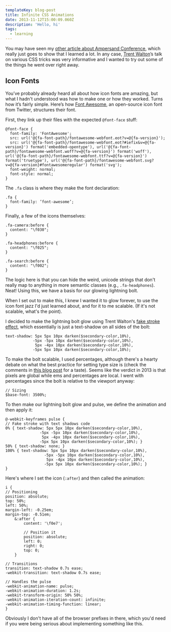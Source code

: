 ```yaml
---
templateKey: blog-post
title: Infinite CSS Animations
date: 2013-11-12T15:00:09.060Z
description: 'Hello, hi'
tags:
  - learning
---
```

<p>You may have seen my <a href="/writing/ampersand-conf">other article about Ampersand Conference</a>, which really just goes to show that I learned a lot. In any case, <a href="http://trentwalton.com/" target="_blank">Trent Walton</a>’s talk on various CSS tricks was very informative and I wanted to try out some of the things he went over right away.</p>


<h2>Icon Fonts</h2>

<p>You’ve probably already heard all about how icon fonts are amazing, but what I hadn't understood was how to make one or how they worked. Turns how it’s fairly simple. Here’s how <a href="http://fontawesome.io/" target="_blank">Font Awesome</a>, an open-source icon font from Twitter, structures their font.</p>

<p>First, they link up their files with the expected <code>@font-face</code> stuff:</p>



```
@font-face {
  font-family: 'FontAwesome';
  src: url('@{fa-font-path}/fontawesome-webfont.eot?v=@{fa-version}');
  src: url('@{fa-font-path}/fontawesome-webfont.eot?#iefix&v=@{fa-version}') format('embedded-opentype'), url('@{fa-font-path}/fontawesome-webfont.woff?v=@{fa-version}') format('woff'), url('@{fa-font-path}/fontawesome-webfont.ttf?v=@{fa-version}') format('truetype'), url('@{fa-font-path}/fontawesome-webfont.svg?v=@{fa-version}#fontawesomeregular') format('svg');
  font-weight: normal;
  font-style: normal;
}
```

<p>The <code>.fa</code> class is where they make the font declaration:</p>

```
.fa {
  font-family: ’font-awesome’;
}
```
<p>Finally, a few of the icons themselves: </p>

```
.fa-camera:before {
  content: "\f030";
}

.fa-headphones:before {
  content: "\f025";
}

.fa-search:before {
  content: "\f002";
}
```
<p>The logic here is that you can hide the weird, unicode strings that don't really map to anything in more semantic classes (e.g., <code>.fa-headphones</code>). Neat! Using this, we have a basis for our glowing lightning bolt.</p>
<p>When I set out to make this, I knew I wanted it to glow forever, to use the icon font jazz I'd just learned about, and for it to me scalable. (If it's not scalable, what's the point). </p>
<p>I decided to make the lightning bolt glow using Trent Walton's <a href="https://dl.dropboxusercontent.com/u/3648990/Ampersand-Demo/stroke.html" target="_blank">fake stroke effect</a>, which essentially is just a text-shadow on all sides of the bolt:</p>


```
text-shadow: 5px 5px 10px darken($secondary-color,10%),
            -5px -5px 10px darken($secondary-color,10%),
             5px -4px 10px darken($secondary-color,10%),
            -5px 5px 10px darken($secondary-color,10%);
```

<p>To make the bolt scalable, I used percentages, although there's a hearty debate on what the best practice for setting type size is (check the comments in <a href="http://kyleschaeffer.com/development/css-font-size-em-vs-px-vs-pt-vs/" target="_blank">this blog post</a> for a taste). Seems like the verdict in 2013 is that pixels are global while ems and percentages are local. I went with percentages since the bolt is relative to the viewport anyway:</p>

```
// Sizing
$base-font: 3500%;
```
<p>To then make our lightning bolt glow and pulse, we define the animation and then apply it:</p>

```
@-webkit-keyframes pulse {
// Fake stroke with text shadows code
0% { text-shadow: 5px 5px 10px darken($secondary-color,10%),
               -5px -5px 10px darken($secondary-color,10%),
                5px -4px 10px darken($secondary-color,10%),
               -5px 5px 10px darken($secondary-color,10%); }
50% { text-shadow: none; }
100% { text-shadow: 5px 5px 10px darken($secondary-color,10%),
                 -5px -5px 10px darken($secondary-color,10%),
                  5px -4px 10px darken($secondary-color,10%),
                 -5px 5px 10px darken($secondary-color,10%); }
}
```

<p>Here's where I set the icon (<code>:after</code>) and then called the animation:</p>

```
i {
// Positioning
position: absolute;
top: 50%;
left: 50%;
margin-left: -0.25em;
margin-top: -0.51em;
    &:after {
        content: '\f0e7';

        // Position it
        position: absolute;
        left: 0;
        right: 0;
        top: 0;
    }

// Transitions
transition: text-shadow 0.7s ease;
-webkit-transition: text-shadow 0.7s ease;

// Handles the pulse
-webkit-animation-name: pulse;
-webkit-animation-duration: 1.2s;
-webkit-transform-origin: 50% 50%;
-webkit-animation-iteration-count: infinite;
-webkit-animation-timing-function: linear;
}
```

<p>Obviously I don't have all of the browser prefixes in there, which you'd need if you were being serious about implementing something like this.</p>
